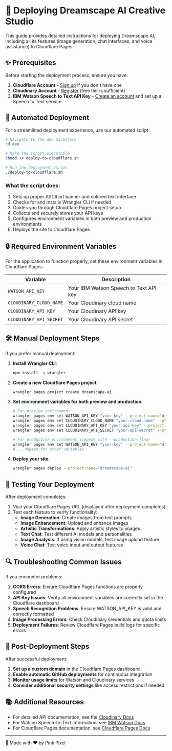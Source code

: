 # 🚀 Deploying Dreamscape AI Creative Studio

This guide provides detailed instructions for deploying Dreamscape AI, including all its features (image generation, chat interfaces, and voice assistance) to Cloudflare Pages.

## ✨ Prerequisites

Before starting the deployment process, ensure you have:

1. **Cloudflare Account** - [Sign up](https://dash.cloudflare.com) if you don't have one
2. **Cloudinary Account** - [Register](https://cloudinary.com/users/register/free) (free tier is sufficient)
3. **IBM Watson Speech to Text API Key** - [Create an account](https://cloud.ibm.com/registration) and set up a Speech to Text service

## 🔧 Automated Deployment

For a streamlined deployment experience, use our automated script:

```bash
# Navigate to the dev directory
cd dev

# Make the script executable
chmod +x deploy-to-cloudflare.sh

# Run the deployment script
./deploy-to-cloudflare.sh
```

### What the script does:
1. Sets up proper ASCII art banner and colored text interface
2. Checks for and installs Wrangler CLI if needed
3. Guides you through Cloudflare Pages project setup
4. Collects and securely stores your API keys
5. Configures environment variables in both preview and production environments
6. Deploys the site to Cloudflare Pages

## 🔒 Required Environment Variables

For the application to function properly, set these environment variables in Cloudflare Pages:

| Variable | Description |
|----------|-------------|
| `WATSON_API_KEY` | Your IBM Watson Speech to Text API key |
| `CLOUDINARY_CLOUD_NAME` | Your Cloudinary cloud name |
| `CLOUDINARY_API_KEY` | Your Cloudinary API key |
| `CLOUDINARY_API_SECRET` | Your Cloudinary API secret |

## 🛠️ Manual Deployment Steps

If you prefer manual deployment:

1. **Install Wrangler CLI**:
   ```bash
   npm install -g wrangler
   ```

2. **Create a new Cloudflare Pages project**:
   ```bash
   wrangler pages project create dreamscape-ai
   ```

3. **Set environment variables for both preview and production**:
   ```bash
   # For preview environment
   wrangler pages env set WATSON_API_KEY "your-key" --project-name="dreamscape-ai"
   wrangler pages env set CLOUDINARY_CLOUD_NAME "your-cloud-name" --project-name="dreamscape-ai"
   wrangler pages env set CLOUDINARY_API_KEY "your-api-key" --project-name="dreamscape-ai"
   wrangler pages env set CLOUDINARY_API_SECRET "your-api-secret" --project-name="dreamscape-ai"
   
   # For production environment (repeat with --production flag)
   wrangler pages env set WATSON_API_KEY "your-key" --project-name="dreamscape-ai" --production
   # ...repeat for other variables
   ```

4. **Deploy your site**:
   ```bash
   wrangler pages deploy --project-name="dreamscape-ai"
   ```

## 📱 Testing Your Deployment

After deployment completes:

1. Visit your Cloudflare Pages URL (displayed after deployment completes)
2. Test each feature to verify functionality:
   - **Image Generation**: Create images from text prompts
   - **Image Enhancement**: Upload and enhance images
   - **Artistic Transformations**: Apply artistic styles to images
   - **Text Chat**: Test different AI models and personalities
   - **Image Analysis**: If using vision models, test image upload feature
   - **Voice Chat**: Test voice input and output features

## 🔍 Troubleshooting Common Issues

If you encounter problems:

1. **CORS Errors**: Ensure Cloudflare Pages functions are properly configured
2. **API Key Issues**: Verify all environment variables are correctly set in the Cloudflare dashboard
3. **Speech Recognition Problems**: Ensure WATSON_API_KEY is valid and correctly formatted
4. **Image Processing Errors**: Check Cloudinary credentials and quota limits
5. **Deployment Failures**: Review Cloudflare Pages build logs for specific errors

## 🏁 Post-Deployment Steps

After successful deployment:

1. **Set up a custom domain** in the Cloudflare Pages dashboard
2. **Enable automatic GitHub deployments** for continuous integration
3. **Monitor usage limits** for Watson and Cloudinary services
4. **Consider additional security settings** like access restrictions if needed

## 📚 Additional Resources

- For detailed API documentation, see the [Cloudinary Docs](https://cloudinary.com/documentation)
- For Watson Speech-to-Text information, see [IBM Watson Docs](https://cloud.ibm.com/docs/speech-to-text)
- For Cloudflare Pages documentation, see [Cloudflare Pages Docs](https://developers.cloudflare.com/pages/)

---

💜 Made with ❤️ by Pink Pixel 